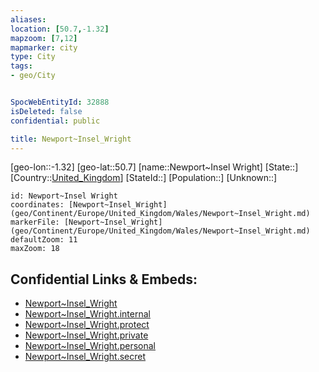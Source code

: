 ```yaml
---
aliases: 
location: [50.7,-1.32]
mapzoom: [7,12] 
mapmarker: city 
type: City
tags:
- geo/City


SpocWebEntityId: 32888
isDeleted: false
confidential: public

title: Newport~Insel_Wright
---
```

[geo-lon::-1.32]
[geo-lat::50.7]
[name::Newport~Insel Wright]
[State::]
[Country::[United_Kingdom](geo/Continent/Europe/United_Kingdom.md)]
[StateId::]
[Population::]
[Unknown::]


```leaflet
id: Newport~Insel Wright
coordinates: [Newport~Insel_Wright](geo/Continent/Europe/United_Kingdom/Wales/Newport~Insel_Wright.md)
markerFile: [Newport~Insel_Wright](geo/Continent/Europe/United_Kingdom/Wales/Newport~Insel_Wright.md)
defaultZoom: 11 
maxZoom: 18
```


## Confidential Links & Embeds: 
- [Newport~Insel_Wright](../../../../../../_public/geo/Continent/Europe/United_Kingdom/Wales/Newport~Insel_Wright.md) 
- [Newport~Insel_Wright.internal](../../../../../../_internal/geo/Continent/Europe/United_Kingdom/Wales/Newport~Insel_Wright.internal.md) 
- [Newport~Insel_Wright.protect](../../../../../../_protect/geo/Continent/Europe/United_Kingdom/Wales/Newport~Insel_Wright.protect.md) 
- [Newport~Insel_Wright.private](../../../../../../_private/geo/Continent/Europe/United_Kingdom/Wales/Newport~Insel_Wright.private.md) 
- [Newport~Insel_Wright.personal](../../../../../../_personal/geo/Continent/Europe/United_Kingdom/Wales/Newport~Insel_Wright.personal.md) 
- [Newport~Insel_Wright.secret](../../../../../../_secret/geo/Continent/Europe/United_Kingdom/Wales/Newport~Insel_Wright.secret.md) 
